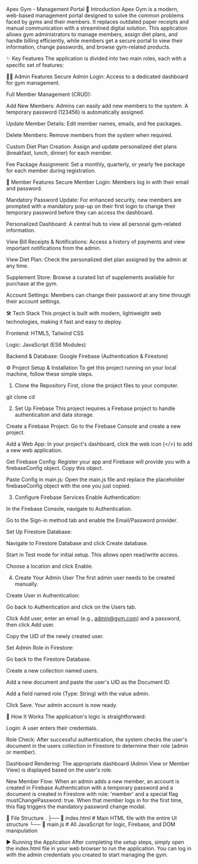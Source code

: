 Apex Gym - Management Portal
🚀 Introduction
Apex Gym is a modern, web-based management portal designed to solve the common problems faced by gyms and their members. It replaces outdated paper receipts and manual communication with a streamlined digital solution. This application allows gym administrators to manage members, assign diet plans, and handle billing efficiently, while members get a secure portal to view their information, change passwords, and browse gym-related products.

✨ Key Features
The application is divided into two main roles, each with a specific set of features:

👨‍💼 Admin Features
Secure Admin Login: Access to a dedicated dashboard for gym management.

Full Member Management (CRUD):

Add New Members: Admins can easily add new members to the system. A temporary password (123456) is automatically assigned.

Update Member Details: Edit member names, emails, and fee packages.

Delete Members: Remove members from the system when required.

Custom Diet Plan Creation: Assign and update personalized diet plans (breakfast, lunch, dinner) for each member.

Fee Package Assignment: Set a monthly, quarterly, or yearly fee package for each member during registration.

💪 Member Features
Secure Member Login: Members log in with their email and password.

Mandatory Password Update: For enhanced security, new members are prompted with a mandatory pop-up on their first login to change their temporary password before they can access the dashboard.

Personalized Dashboard: A central hub to view all personal gym-related information.

View Bill Receipts & Notifications: Access a history of payments and view important notifications from the admin.

View Diet Plan: Check the personalized diet plan assigned by the admin at any time.

Supplement Store: Browse a curated list of supplements available for purchase at the gym.

Account Settings: Members can change their password at any time through their account settings.

🛠️ Tech Stack
This project is built with modern, lightweight web technologies, making it fast and easy to deploy.

Frontend: HTML5, Tailwind CSS

Logic: JavaScript (ES6 Modules)

Backend & Database: Google Firebase (Authentication & Firestore)

⚙️ Project Setup & Installation
To get this project running on your local machine, follow these simple steps.

1. Clone the Repository
First, clone the project files to your computer.

git clone <your-repository-link>
cd <repository-folder>

2. Set Up Firebase
This project requires a Firebase project to handle authentication and data storage.

Create a Firebase Project: Go to the Firebase Console and create a new project.

Add a Web App: In your project's dashboard, click the web icon (</>) to add a new web application.

Get Firebase Config: Register your app and Firebase will provide you with a firebaseConfig object. Copy this object.

Paste Config in main.js: Open the main.js file and replace the placeholder firebaseConfig object with the one you just copied.

3. Configure Firebase Services
Enable Authentication:

In the Firebase Console, navigate to Authentication.

Go to the Sign-in method tab and enable the Email/Password provider.

Set Up Firestore Database:

Navigate to Firestore Database and click Create database.

Start in Test mode for initial setup. This allows open read/write access.

Choose a location and click Enable.

4. Create Your Admin User
The first admin user needs to be created manually.

Create User in Authentication:

Go back to Authentication and click on the Users tab.

Click Add user, enter an email (e.g., admin@gym.com) and a password, then click Add user.

Copy the UID of the newly created user.

Set Admin Role in Firestore:

Go back to the Firestore Database.

Create a new collection named users.

Add a new document and paste the user's UID as the Document ID.

Add a field named role (Type: String) with the value admin.

Click Save. Your admin account is now ready.

🚀 How It Works
The application's logic is straightforward:

Login: A user enters their credentials.

Role Check: After successful authentication, the system checks the user's document in the users collection in Firestore to determine their role (admin or member).

Dashboard Rendering: The appropriate dashboard (Admin View or Member View) is displayed based on the user's role.

New Member Flow: When an admin adds a new member, an account is created in Firebase Authentication with a temporary password and a document is created in Firestore with role: 'member' and a special flag mustChangePassword: true. When that member logs in for the first time, this flag triggers the mandatory password change modal.

📂 File Structure
.
├── 📄 index.html   # Main HTML file with the entire UI structure
└── 📜 main.js      # All JavaScript for logic, Firebase, and DOM manipulation

▶️ Running the Application
After completing the setup steps, simply open the index.html file in your web browser to run the application. You can log in with the admin credentials you created to start managing the gym.